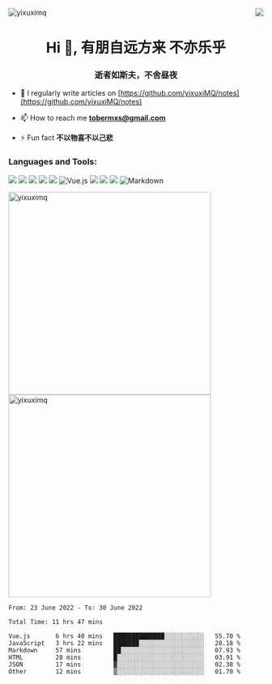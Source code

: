 
<img align="right" src="https://count.getloli.com/get/@:yixuxiMQ?theme=rule34"><p align="left"> <img src="https://komarev.com/ghpvc/?username=yixuximq&label=Profile%20views&color=0e75b6&style=flat" alt="yixuximq" /> </p>
<h1 align="center">Hi 👋, 有朋自远方来 不亦乐乎</h1>
<h3 align="center">逝者如斯夫，不舍昼夜</h3>



- 📝 I regularly write articles on [https://github.com/yixuxiMQ/notes](https://github.com/yixuxiMQ/notes)

- 📫 How to reach me **tobermxs@gmail.com**

- ⚡ Fun fact **不以物喜不以己悲**

<p align="left">
</p>

<h3 align="left">Languages and Tools:</h3>

<img src = "https://img.shields.io/badge/-HTML5-E34F26?style=flat&logo=html5&logoColor=white"> <img src = "https://img.shields.io/badge/-CSS3-1572B6?style=flat&logo=css3&logoColor=white">
<img src="https://img.shields.io/badge/-Bootstrap-563D7C?style=flat&logo=bootstrap&logoColor=white">
<img src="https://img.shields.io/badge/-JavaScript-eed718?style=flat&logo=javascript&logoColor=ffffff">
<img src="https://img.shields.io/badge/-Node.js-3C873A?style=flat&logo=Node.js&logoColor=white">
![Vue.js](https://img.shields.io/badge/-VueJS-333333?style=flat&logo=Vue.js)
<img src="http://img.shields.io/badge/-Git-F1502F?style=flat&logo=git&logoColor=FFFFFF">
<img src="http://img.shields.io/badge/-Github-000000?style=flat&logo=github&logoColor=FFFFFF">
<img src="http://img.shields.io/badge/-VS%20Code-007ACC?style=flat&logo=visual%20studio%20code&logoColor=white">
![Markdown](https://img.shields.io/badge/-Markdown-333333?style=flat&logo=markdown)




<img align="center" width="400" src="https://github-readme-stats.vercel.app/api?username=yixuximq&show_icons=true&locale=en" alt="yixuximq" />&nbsp;<img align="center" width="400" src="https://github-readme-streak-stats.herokuapp.com/?user=yixuximq&" alt="yixuximq" />



<!--START_SECTION:waka-->

```text
From: 23 June 2022 - To: 30 June 2022

Total Time: 11 hrs 47 mins

Vue.js       6 hrs 40 mins   ██████████████░░░░░░░░░░░   55.70 %
JavaScript   3 hrs 22 mins   ███████░░░░░░░░░░░░░░░░░░   28.18 %
Markdown     57 mins         ██░░░░░░░░░░░░░░░░░░░░░░░   07.93 %
HTML         28 mins         █░░░░░░░░░░░░░░░░░░░░░░░░   03.91 %
JSON         17 mins         ▓░░░░░░░░░░░░░░░░░░░░░░░░   02.38 %
Other        12 mins         ▒░░░░░░░░░░░░░░░░░░░░░░░░   01.70 %
```

<!--END_SECTION:waka-->
